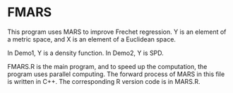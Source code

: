 # FMARS
This program uses MARS to improve Frechet regression. Y is an element of a metric space, and X is an element of a Euclidean space.

In Demo1, Y is a density function. In Demo2, Y is SPD.

FMARS.R is the main program, and to speed up the computation, the program uses parallel computing. The forward process of MARS in this file is written in C++. The corresponding R version code is in MARS.R.

